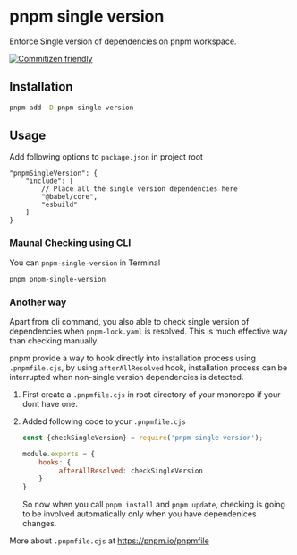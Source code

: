 # pnpm single version

Enforce Single version of dependencies on pnpm workspace.

[![Commitizen friendly](https://img.shields.io/badge/commitizen-friendly-brightgreen.svg)](http://commitizen.github.io/cz-cli/)

## Installation

```bash
pnpm add -D pnpm-single-version
```

## Usage

Add following options to `package.json` in project root

```json5
"pnpmSingleVersion": {
    "include": [
        // Place all the single version dependencies here
        "@babel/core",
        "esbuild"
    ]
}
```

### Maunal Checking using CLI

You can `pnpm-single-version` in Terminal

```bash
pnpm pnpm-single-version
```

### Another way

Apart from cli command, you also able to check single version of dependencies when `pnpm-lock.yaml` is resolved. This is much effective way than checking manually.

pnpm provide a way to hook directly into installation process using `.pnpmfile.cjs`, by using `afterAllResolved` hook,  installation process can be interrupted when non-single version dependencies is detected. 

1. First create a `.pnpmfile.cjs` in root directory of your monorepo if your dont have one.

2. Added following code to your `.pnpmfile.cjs` 
   
   ```js
   const {checkSingleVersion} = require('pnpm-single-version');
   
   module.exports = {
       hooks: {
            afterAllResolved: checkSingleVersion  
       }
   }
   ```
   
   So now when you call `pnpm install` and `pnpm update`, checking is going to be involved automatically only when you have dependenices changes.

More about `.pnpmfile.cjs` at https://pnpm.io/pnpmfile
